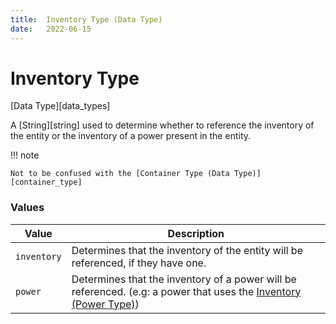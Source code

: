 ```yaml
---
title:	Inventory Type (Data Type)
date:	2022-06-15
---
```


#	Inventory Type

[Data Type][data_types]

A [String][string] used to determine whether to reference the inventory of the entity or the inventory of a power present in the entity.

!!!	note

	Not to be confused with the [Container Type (Data Type)][container_type]


###	Values

  Value        |  Description                                                   
---------------|----------------------------------------------------------------
  `inventory`  |  Determines that the inventory of the entity will be referenced, if they have one.  
  `power`      |  Determines that the inventory of a power will be referenced. (e.g: a power that uses the [Inventory (Power Type)](../power_types/inventory.md))  
